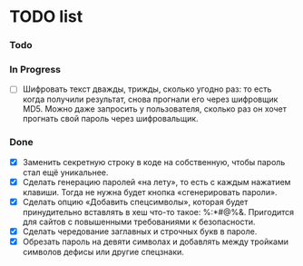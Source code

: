 # TODO list

### Todo

### In Progress

- [ ] Шифровать текст дважды, трижды, сколько угодно раз: то есть когда получили результат, снова прогнали его через шифровщик MD5. Можно даже запросить у пользователя, сколько раз он хочет прогнать свой пароль через шифровальщик.

### Done

- [x] Заменить секретную строку в коде на собственную, чтобы пароль стал ещё уникальнее.
- [x] Сделать генерацию паролей «на лету», то есть с каждым нажатием клавиши. Тогда не нужна будет кнопка «сгенерировать пароли».
- [x] Сделать опцию «Добавить спецсимволы», которая будет принудительно вставлять в хеш что-то такое: %:*#@%&. Пригодится для сайтов с повышенными требованиями к безопасности.
- [x] Сделать чередование заглавных и строчных букв в пароле.
- [x] Обрезать пароль на девяти символах и добавлять между тройками символов дефисы или другие спецзнаки.

